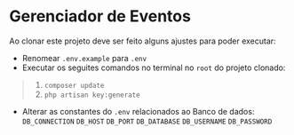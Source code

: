 # Gerenciador de Eventos

Ao clonar este projeto deve ser feito alguns ajustes para poder executar:

- Renomear `.env.example` para `.env`
- Executar os seguites comandos no terminal no `root` do projeto clonado: 
> 1. `composer update`
> 2. `php artisan key:generate`

- Alterar as constantes do `.env` relacionados ao Banco de dados:<br>
`DB_CONNECTION`
`DB_HOST`
`DB_PORT`
`DB_DATABASE`
`DB_USERNAME`
`DB_PASSWORD`
